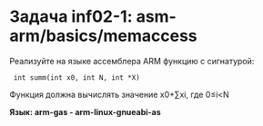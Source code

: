 # Задача inf02-1: asm-arm/basics/memaccess
Реализуйте на языке ассемблера ARM функцию с сигнатурой:

```
 int summ(int x0, int N, int *X) 
```
Функция должна вычислять значение x0+∑xi, где 0≤i<N

__Язык:	arm-gas - arm-linux-gnueabi-as__
